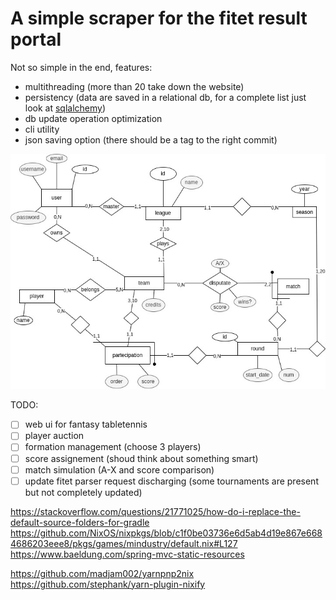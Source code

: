 # A simple scraper for the fitet result portal
Not so simple in the end, features:
- multithreading (more than 20 take down the website)
- persistency (data are saved in a relational db, for a complete list just look 
at [sqlalchemy](https://sqlalchemy.org))
- db update operation optimization
- cli utility
- json saving option (there should be a tag to the right commit)

![db scheme](assets/db_scheme.jpg)

TODO:
- [ ] web ui for fantasy tabletennis
- [ ] player auction
- [ ] formation management (choose 3 players) 
- [ ] score assignement (shoud think about something smart)
- [ ] match simulation (A-X and score comparison)
- [ ] update fitet parser request discharging (some tournaments are present 
but not completely updated)
 
https://stackoverflow.com/questions/21771025/how-do-i-replace-the-default-source-folders-for-gradle
https://github.com/NixOS/nixpkgs/blob/c1f0be03736e6d5ab4d19e867e6684686203eee8/pkgs/games/mindustry/default.nix#L127
https://www.baeldung.com/spring-mvc-static-resources

https://github.com/madjam002/yarnpnp2nix
https://github.com/stephank/yarn-plugin-nixify
